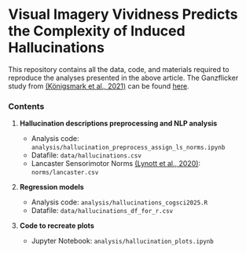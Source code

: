 # Visual Imagery Vividness Predicts the Complexity of Induced Hallucinations

This repository contains all the data, code, and materials required to reproduce the analyses presented in the above article. The Ganzflicker study from [(Königsmark et al., 2021)](https://www.sciencedirect.com/science/article/pii/S0010945221001957) can be found [here](https://forms.gle/tdKRKhva3uqC68tS9).

### Contents

1. **Hallucination descriptions preprocessing and NLP analysis**
   - Analysis code: `analysis/hallucination_preprocess_assign_ls_norms.ipynb`
   - Datafile: `data/hallucinations.csv`
   - Lancaster Sensorimotor Norms [(Lynott et al., 2020)](https://link.springer.com/article/10.3758/s13428-019-01316-z): `norms/lancaster.csv`

2. **Regression models**
   - Analysis code: `analysis/hallucinations_cogsci2025.R`
   - Datafile: `data/hallucinations_df_for_r.csv`

3. **Code to recreate plots**
   - Jupyter Notebook: `analysis/hallucination_plots.ipynb`
